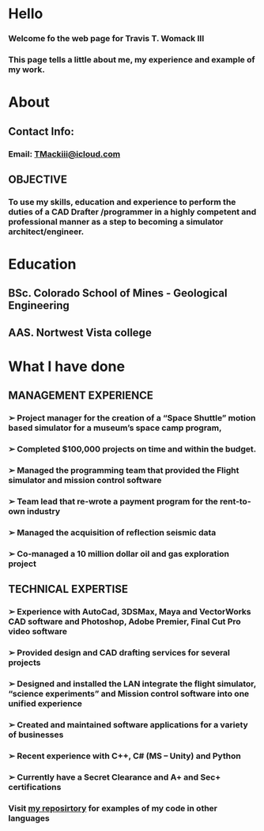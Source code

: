 # Hello
### Welcome fo the web page for Travis T. Womack III
### This page tells a little about me, my experience and example of my work.
# About
## Contact Info:
### Email: TMackiii@icloud.com
## OBJECTIVE
### To use my skills, education and experience to perform the duties of a CAD Drafter /programmer in a highly competent and professional manner as a step to becoming a simulator architect/engineer.
# Education
## BSc. Colorado School of Mines - Geological Engineering
## AAS. Nortwest Vista college
# What I have done
## MANAGEMENT EXPERIENCE
### ➢	Project manager for the creation of a “Space Shuttle” motion based simulator for a museum’s space camp program, 
### ➢	Completed $100,000 projects on time and within the budget.
### ➢	Managed the programming team that provided the Flight simulator and mission control software
### ➢	Team lead that re-wrote a payment program for the rent-to-own industry
### ➢	Managed the acquisition of reflection seismic data
### ➢	Co-managed a 10 million dollar oil and gas exploration project
## TECHNICAL EXPERTISE
### ➢	Experience with AutoCad, 3DSMax, Maya and VectorWorks CAD software and Photoshop, Adobe Premier, Final Cut Pro video software
### ➢	Provided design and CAD drafting services for several projects
### ➢	Designed and installed the LAN integrate the flight simulator, “science experiments”  and Mission control software into one unified experience 
### ➢	Created and maintained software applications for a variety of businesses
### ➢	Recent experience with C++, C# (MS – Unity) and Python

### ➢	Currently have a Secret Clearance and A+ and Sec+ certifications
### Visit [my reposirtory](https://github.com/twomack3/CodeExamples) for examples of my code in other languages

